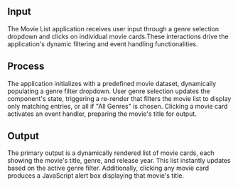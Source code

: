 ## Input

The Movie List application receives user input through a genre selection dropdown and clicks on individual movie cards.These interactions drive the application's dynamic filtering and event handling functionalities.

## Process

The application initializes with a predefined movie dataset, dynamically populating a genre filter dropdown. User genre selection updates the component's state, triggering a re-render that filters the movie list to display only matching entries, or all if "All Genres" is chosen. Clicking a movie card activates an event handler, preparing the movie's title for output.

## Output

The primary output is a dynamically rendered list of movie cards, each showing the movie's title, genre, and release year. This list instantly updates based on the active genre filter. Additionally, clicking any movie card produces a JavaScript alert box displaying that movie's title.
